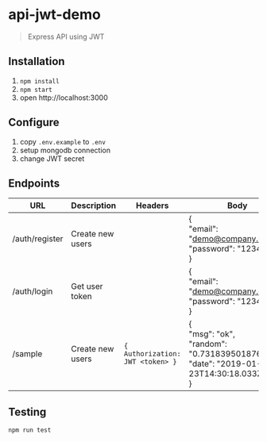 # api-jwt-demo
> Express API using JWT

## Installation
1. `npm install`
2. `npm start`
3. open http://localhost:3000

## Configure
1. copy `.env.example` to `.env`
2. setup mongodb connection
3. change JWT secret 

## Endpoints

| URL            | Description      | Headers                          | Body                                                           |
| -------------- | ---------------- | -------------------------------- | -------------------------------------------------------------- |
| /auth/register | Create new users |                                  | {<br>"email": "demo@company.com",<br>"password": "123456"<br>} |
| /auth/login    | Get user token   |                                  | {<br>"email": "demo@company.com",<br>"password": "123456"<br>} |
| /sample        | Create new users | `{ Authorization: JWT <token> }` | {<br>"msg": "ok",<br>"random": "0.7318395018761625"<br>"date": "2019-01-23T14:30:18.033Z"<br>} |

## Testing
`npm run test` 
